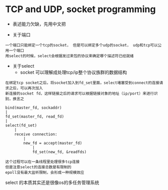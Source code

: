 # TCP and UDP, socket programming 

- 表述能力欠缺，先用中文把

- 关于端口
```
一个端口只能绑定一个tcp的socket， 但是可以绑定多个udp的socket， udp和tcp可以公用一个端口
用select的时候，select会根据发过来包的协议来确定哪个描述符已经就绪

```

- 关于select
    - socket 可以理解成处理tcp/ip整个协议族群的数据结构
```
在绑定tcp socket之后，将socket加入到fd_set里面，select堵塞受到connect的连接请求之后，可以再次加入
新连接的socket fd，这样链接之后的请求可以根据链接对象的地址（ip/port）来进行识别，换言之

bind(master_fd, sockaddr)
|
fd_set(master_fd, read_fd)
|
select(fd_set)
    |
    receive connection:
        |
        new_fd = accept(master_fd)
            |
            fd_set(new_fd, &readfds)

这个过程可以在一条线程里处理很多tcp连接
但是注意select的连接总数是有限制的
epoll没有最大监听限制，会形成一种规模效应
```

select 的本质其实还是很像os的多任务管理系统